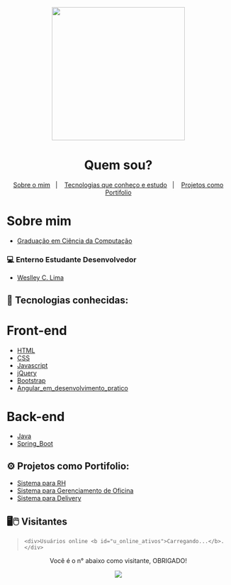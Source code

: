 <p align="center">
  <a href="https://github.com/WCL79/">
    <img align="center" width="300" src="https://boring-poincare-14c7c6.netlify.app/image/cartaowcl2.png" style="max-width:100%;">
  </a>
</p>
<h1 align="center">
  Quem sou?
</h1>

<p align="center">
  <a href="#-sobre-mim">Sobre o mim</a>&nbsp;&nbsp;&nbsp;|&nbsp;&nbsp;&nbsp;
  <a href="#-tecnologias">Tecnologias que conheço e estudo</a>&nbsp;&nbsp;&nbsp;|&nbsp;&nbsp;&nbsp;
  <a href="#-portifolio">Projetos como Portifolio</a>
</p>

# Sobre mim

- [Graduação em Ciência da Computação](https://repositorio.pgsskroton.com/bitstream/123456789/1081/1/artigo%2022.pdf)

### 💻 Enterno Estudante Desenvolvedor

- [Weslley C. Lima](https://www.linkedin.com/in/weslley-lima-6844122b/)


## 🚀 Tecnologias conhecidas:
# Front-end
- [HTML](https://www.w3schools.com/html/)
- [CSS](https://www.w3schools.com/css/)
- [Javascript](https://www.w3schools.com/js/)
- [jQuery](https://www.w3schools.com/jquery/default.asp)
- [Bootstrap](https://www.w3schools.com/bootstrap/bootstrap_ver.asp)
- [Angular_em_desenvolvimento_pratico](https://angular.io/)
# Back-end
- [Java](https://www.w3schools.com/java/default.asp)
- [Spring_Boot](https://spring.io/projects/spring-boot)


## ⚙️ Projetos como Portifolio:

- [Sistema para RH](https://sistemapararhspringboot.herokuapp.com/)
- [Sistema para Gerenciamento de Oficina](https://gerenciadordeoficina.netlify.app/)
- [Sistema para Delivery](https://wclsds2.netlify.app/)

	
## 🖥️🖱️ Visitantes

<script src="https://cdn.firebase.com/js/client/2.4.2/firebase.js"></script>
<script type="text/javascript" src="https://l2.io/ip.js?var=myip"></script><blockquote>
    <div>Usuários online <b id="u_online_ativos">Carregando...</b>.</div>
</blockquote>

<p align="center">Você é o n° abaixo como visitante, OBRIGADO!</p>
<p align="center">   <img alingn="center" src="https://profile-counter.glitch.me/WCL79/count.svg" /></p>
